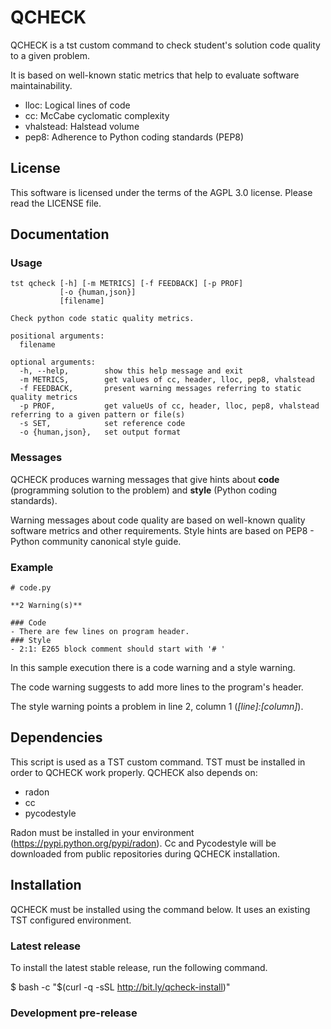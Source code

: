 # QCHECK

QCHECK is a tst custom command to check student's solution code quality to a given problem. 

It is based on well-known static metrics that help to evaluate software maintainability.
 - lloc: Logical lines of code
 - cc: McCabe cyclomatic complexity
 - vhalstead: Halstead volume
 - pep8: Adherence to Python coding standards (PEP8)


## License

This software is licensed under the terms of the AGPL 3.0
license. Please read the LICENSE file.


## Documentation

### Usage 

```
tst qcheck [-h] [-m METRICS] [-f FEEDBACK] [-p PROF]
           [-o {human,json}]
           [filename]

Check python code static quality metrics.

positional arguments:
  filename

optional arguments:
  -h, --help,        show this help message and exit
  -m METRICS,        get values of cc, header, lloc, pep8, vhalstead
  -f FEEDBACK,       present warning messages referring to static quality metrics
  -p PROF,           get valueUs of cc, header, lloc, pep8, vhalstead referring to a given pattern or file(s)
  -s SET,            set reference code
  -o {human,json},   set output format
```

### Messages

QCHECK produces warning messages that give hints about **code** (programming solution to the problem) and **style** (Python coding standards).

Warning messages about code quality are based on well-known quality software metrics and other requirements. Style hints are based on PEP8 - Python community canonical style guide.

### Example
```
# code.py

**2 Warning(s)** 

### Code
- There are few lines on program header.
### Style
- 2:1: E265 block comment should start with '# '
```
In this sample execution there is a code warning and a style warning. 

The code warning suggests to add more lines to the program's header. 

The style warning points a problem in line 2, column 1 (*[line]:[column]*).

## Dependencies

This script is used as a TST custom command. TST must be installed in order to QCHECK work properly. 
QCHECK also depends on:
 - radon
 - cc
 - pycodestyle
  
Radon must be installed in your environment (https://pypi.python.org/pypi/radon). Cc and Pycodestyle will be downloaded from public repositories during QCHECK installation.


## Installation

QCHECK must be installed using the command below. It uses an existing TST configured environment.  

### Latest release

To install the latest stable release, run the following command.

$ bash -c "$(curl -q -sSL http://bit.ly/qcheck-install)"


### Development pre-release
